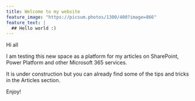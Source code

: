 ```yaml
---
title: Welcome to my website
feature_image: "https://picsum.photos/1300/400?image=866"
feature_text: |
  ## Hello world :)
---
```


Hi all

I am testing this new space as a platform for my articles on SharePoint, Power Platform and other Microsoft 365 services.

It is under construction but you can already find some of the tips and tricks in the Articles section.

Enjoy!
